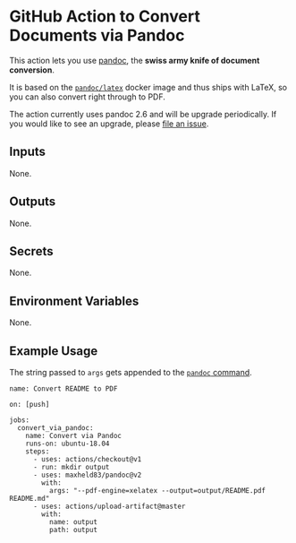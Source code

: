 # GitHub Action to Convert Documents via Pandoc

This action lets you use [pandoc](https://pandoc.org/), the **swiss army knife of document conversion**.

It is based on the [`pandoc/latex`](https://hub.docker.com/r/pandoc/latex/) docker image and thus ships with LaTeX, so you can also convert right through to PDF.

The action currently uses pandoc 2.6 and will be upgrade periodically. 
If you would like to see an upgrade, please [file an issue](http://github.com/maxheld83/pandoc/issues).


## Inputs

None.


## Outputs

None.


## Secrets

None.


## Environment Variables

None.


## Example Usage

The string passed to `args` gets appended to the [`pandoc` command](https://pandoc.org/MANUAL.html).

```
name: Convert README to PDF

on: [push]

jobs:
  convert_via_pandoc:
    name: Convert via Pandoc
    runs-on: ubuntu-18.04
    steps:
      - uses: actions/checkout@v1
      - run: mkdir output
      - uses: maxheld83/pandoc@v2
        with:
          args: "--pdf-engine=xelatex --output=output/README.pdf README.md"
      - uses: actions/upload-artifact@master
        with:
          name: output
          path: output
```
